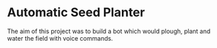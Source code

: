 # Automatic Seed Planter
 The aim of this project was to build a bot which would plough, plant and water the field with voice commands.
